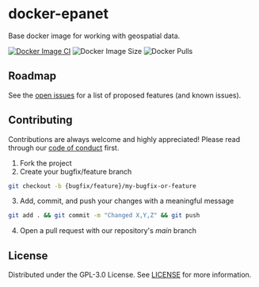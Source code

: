# docker-epanet

Base docker image for working with geospatial data.

[![Docker Image CI](https://github.com/NEERINC/docker-geopandas/actions/workflows/docker-image.yml/badge.svg)](https://github.com/NEERINC/docker-geopandas/actions/workflows/docker-image.yml)
![Docker Image Size](https://img.shields.io/docker/image-size/neerteam/geopandas?label=Size)
![Docker Pulls](https://img.shields.io/docker/pulls/neerteam/geopandas?label=Pulls)

## Roadmap

See the [open issues](https://github.com/NEERINC/docker-geopandas/issues) for a list of proposed features (and known issues).

## Contributing

Contributions are always welcome and highly appreciated! Please read through our [code of conduct](.github/CODE_OF_CONDUCT.md) first.

1. Fork the project
2. Create your bugfix/feature branch
```sh
git checkout -b {bugfix/feature}/my-bugfix-or-feature
```
3. Add, commit, and push your changes with a meaningful message
```sh
git add . && git commit -m "Changed X,Y,Z" && git push
```
4. Open a pull request with our repository's _main_ branch

## License

Distributed under the GPL-3.0 License. See [LICENSE](./LICENSE) for more information.
